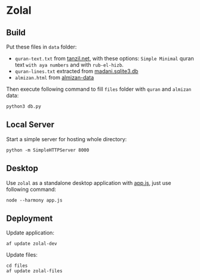 Zolal
=====

## Build
Put these files in `data` folder:

+ `quran-text.txt` from [tanzil.net](), with these options: `Simple Minimal` quran text `with aya numbers` and with `rub-el-hizb`.
+ `quran-lines.txt` extracted from [madani.sqlite3.db](https://github.com/quran/quran.com-images/blob/master/data/madani.sqlite3.db?raw=true)
+ `almizan.html` from [almizan-data](https://github.com/nournia/almizan-data)

Then execute following command to fill `files` folder with `quran` and `almizan` data:

	python3 db.py

## Local Server
Start a simple server for hosting whole directory:

	python -m SimpleHTTPServer 8000

## Desktop
Use `zolal` as a standalone desktop application with [app.js](http://appjs.org), just use following command:

	node --harmony app.js

## Deployment
Update application:

	af update zolal-dev

Update files:

	cd files
	af update zolal-files
